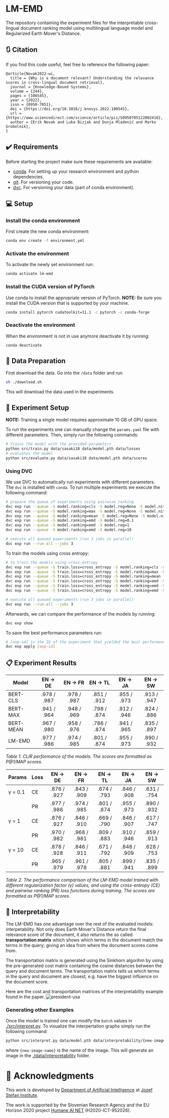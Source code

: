 # LM-EMD
The repository containing the experiment files for the interpretable
cross-lingual document ranking model using multilingual language model
and Regularized Earth Mover's Distance.

## 🔃 Citation

If you find this code useful, feel free to reference the following paper:

```
@article{Novak2022-wi,
  title = {Why is a document relevant? Understanding the relevance scores in cross-lingual document retrieval},
  journal = {Knowledge-Based Systems},
  volume = {244},
  pages = {108545},
  year = {2022},
  issn = {0950-7051},
  doi = {https://doi.org/10.1016/j.knosys.2022.108545},
  url = {https://www.sciencedirect.com/science/article/pii/S0950705122002416},
  author = {Erik Novak and Luka Bizjak and Dunja Mladenić and Marko Grobelnik},
}
```


## ✔️ Requirements
Before starting the project make sure these requirements are available:
- [conda][conda]. For setting up your research environment and python dependencies.
- [git][git]. For versioning your code.
- [dvc][dvc]. For versioning your data (part of conda environment).

## 💻 Setup

### Install the conda environment

First create the new conda environment:

```bash
conda env create -f environment.yml
```

### Activate the environment

To activate the newly set environment run:

```bash
conda activate lm-emd
```

### Install the CUDA version of PyTorch

Use conda to install the appropriate version of PyTorch. **NOTE:** Be
sure you install the CUDA version that is supported by your machine.

```bash
conda install pytorch cudatoolkit=11.1 -c pytorch -c conda-forge
```

### Deactivate the environment

When the environment is not in use anymore deactivate it by running:

```bash
conda deactivate
```

## 💾 Data Preparation

First download the data. Go into the `/data` folder and run

```bash
sh ./download.sh
```

This will download the data used in the experiments.

## 🥼 Experiment Setup

**NOTE:** Training a single model requires approximate 10 GB of GPU space.

To run the experiments one can manually change the `params.yaml` file with
different parameters. Then, simply run the following commands:

```bash
# trains the model with the provided parameters
python src/train.py data/sasaki18 data/model.pth data/losses
# evaluates the model
python src/evaluate.py data/sasaki18 data/model.pth data/scores
```

### Using DVC

We use DVC to automatically run experiments with different parameters. The `dvc`
is installed with `conda`. To run multiple experiments we execute the following
command:

```bash
# prepare the queue of experiments using pairwise_ranking
dvc exp run --queue -S model.ranking=cls -S model.reg=None -S model.nit=None
dvc exp run --queue -S model.ranking=max -S model.reg=None -S model.nit=None
dvc exp run --queue -S model.ranking=mean -S model.reg=None -S model.nit=None
dvc exp run --queue -S model.ranking=emd -S model.reg=0.1
dvc exp run --queue -S model.ranking=emd -S model.reg=1
dvc exp run --queue -S model.ranking=emd -S model.reg=10

# execute all queued experiments (run 3 jobs in parallel)
dvc exp run --run-all --jobs 3
```

To train the models using cross entropy:
```bash
# to train the models using cross-entropy
dvc exp run --queue -S train.loss=cross_entropy -S model.ranking=cls -S model.reg=None -S model.nit=None
dvc exp run --queue -S train.loss=cross_entropy -S model.ranking=max -S model.reg=None -S model.nit=None
dvc exp run --queue -S train.loss=cross_entropy -S model.ranking=mean -S model.reg=None -S model.nit=None
dvc exp run --queue -S train.loss=cross_entropy -S model.ranking=emd -S model.reg=0.1
dvc exp run --queue -S train.loss=cross_entropy -S model.ranking=emd -S model.reg=1
dvc exp run --queue -S train.loss=cross_entropy -S model.ranking=emd -S model.reg=10

# execute all queued experiments (run 3 jobs in parallel)
dvc exp run --run-all --jobs 3
```

Afterwards, we can compare the performance of the models by running:

```bash
dvc exp show
```

To save the best performance parameters run:

```bash
# [exp-id] is the ID of the experiment that yielded the best performance
dvc exp apply [exp-id]
```


## 📋 Experiment Results


| Model    	| EN → DE     | EN → FR     | EN → TL     | EN → JA     | EN → SW     |
|-----------|:-----------:|:-----------:|:-----------:|:-----------:|:-----------:|
| BERT-CLS  | .978 / .987 | .978 / .987 | .851 / .912 | .955 / .973 | .913 / .947 |
| BERT-MAX  | .941 / .964 | .948 / .969 | .798 / .874 | .912 / .946 | .824 / .886 |
| BERT-MEAN | .967 / .980 | .958 / .976 | .786 / .874 | .941 / .965 | .835 / .897 |
| LM-EMD   	| .977 / .986 | .974 / .985 | .801 / .874 | .955 / .973 | .890 / .932 |

*Table 1. CLIR performance of the models. The scores are formatted as P@1/MAP scores.*



| Params  | Loss   | EN → DE     | EN → FR     | EN → TL     | EN → JA     | EN → SW     |
|---------|--------|:-----------:|:-----------:|:-----------:|:-----------:|:-----------:|
| γ = 0.1 | CE     | .876 / .927 | .843 / .909 | .674 / .793 | .846 / .908 | .631 / .754 |
|         | PR     | .977 / .986 | .974 / .985 | .801 / .874 | .955 / .973 | .890 / .932 |
| γ = 1   | CE     | .876 / .927 | .846 / .910 | .669 / .790 | .846 / .907 | .617 / .747 |
|         | PR     | .970 / .982 | .968 / .981 | .809 / .883 | .910 / .946 | .859 / .913 |
| γ = 10  | CE     | .878 / .928 | .846 / .911 | .671 / .792 | .848 / .909 | .628 / .753 |
|         | PR     | .965 / .979 | .961 / .978 | .805 / .881 | .899 / .941 | .835 / .899 |

*Table 2. The performance comparison of the LM-EMD model trained with different regularization
factor (γ) values, and using the cross-entropy (CE) and pairwise ranking (PR) loss functions
during training. The scores are formatted as P@1/MAP scores.*

## 🔎 Interpretability

The LM-EMD has one advantage over the rest of the evaluated models: interpetability.
Not only does Earth Mover's Distance return the final relevance score of the document,
it also returns the so called **transportation matrix** which shows which terms in the
document match the terms in the query; giving an idea from where the document
scores come from.

The transportation matrix is generated using the Sinkhorn algorihm by using the pre-generated
cost matrix containing the cosine distances between the query and document terms.
The transportation matrix tells us which terms in the query and document are closest, e.g.
have the biggest influence on the document score.

Here are the cost and transportation matrices of the interpretability example found in the
paper.
![president-usa](./data/interpretability/president-usa.png)


### Generating other Examples

Once the model is trained one can modify the `batch` values in [./src/interpret.py][interpret].
To visualize the interpertation graphs simply run the following command:

```bash
python src/interpret.py data/model.pth data/interpretability/{new-image-name}.png
```

where `{new-image-name}` is the name of the image. This will generate an image in the
[./data/interpretability][interdata] folder.

# 🏬 Acknowledgments
This work is developed by [Department of Artificial Intelligence][ailab] at [Jozef Stefan Institute][ijs].

The work is supported by the Slovenian Research Agency and the EU Horizon 2020 project [Humane AI NET][humaneai] (H2020-ICT-952026).









[git]: https://git-scm.com/
[dvc]: https://dvc.org/
[conda]: https://docs.conda.io/en/latest/

[interpret]: ./src/interpret.py
[interdata]: ./data/interpretability

[ailab]: http://ailab.ijs.si/
[ijs]: https://www.ijs.si/

[humaneai]: https://www.humane-ai.eu/
